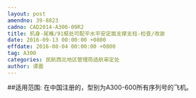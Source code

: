 ```yaml
---
layout: post
amendno: 39-8823
cadno: CAD2014-A300-09R2
title: 机身-尾椎/91框处可配平水平安定面支撑支柱-检查/改装
date: 2016-09-13 00:00:00 +0800
effdate: 2016-08-04 00:00:00 +0800
tag: A300
categories: 民航西北地区管理局适航审定处
author: 谭震
---
```


##适用范围:
在中国注册的，型别为A300-600所有序列号的飞机。

